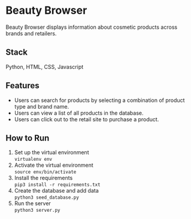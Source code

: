 # Beauty Browser
Beauty Browser displays information about cosmetic products across brands and retailers.

## Stack
Python, HTML, CSS, Javascript

## Features
- Users can search for products by selecting a combination of product type and brand name.
- Users can view a list of all products in the database.
- Users can click out to the retail site to purchase a product. 

## How to Run
1. Set up the virtual environment  
    `virtualenv env`
2. Activate the virtual environment  
    `source env/bin/activate`
3. Install the requirements  
    `pip3 install -r requirements.txt`
4. Create the database and add data    
    `python3 seed_database.py`
5. Run the server  
    `python3 server.py`
